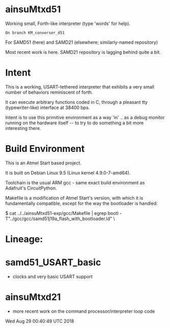 # ainsuMtxd51

Working small, Forth-like interpreter (type 'words' for help).

    On branch KM_converser_d51

For SAMD51 (here) and SAMD21 (elsewhere; similarly-named repository)

Most recent work is here.  SAMD21 repository is lagging behind quite a bit.

# Intent

This is a working, USART-tethered interpreter that exhibits a very small
number of behaviors reminiscent of forth.

It can execute arbitrary functions coded in C, through a pleasant tty
(typewriter-like) interface at 38400 bps.

Intent is to use this primitive environment as a way 'in' .. as a debug
monitor running on the hardware itself -- to try to do something a bit
more interesting there.

# Build Environment

This is an Atmel Start based project.

It is built on Debian Linux 9.5 (Linux kernel 4.9.0-7-amd64).

Toolchain is the usual ARM gcc - same exact build environment as
Adafruit's CircuitPython.

Makefile is a modification of Atmel Start's version, with which
it is fundamentally compatible, except for the way the bootloader
is handled:

  $ cat ../../ainsuMtxd51-exp/gcc/Makefile | egrep bootl
-T"../gcc/gcc/samd51j19a_flash_with_bootloader.ld" \


# Lineage:

# samd51_USART_basic
   * clocks and very basic USART support

# ainsuMtxd21
  * more recent work on the command processor/interpreter loop code

Wed Aug 29 00:40:49 UTC 2018

